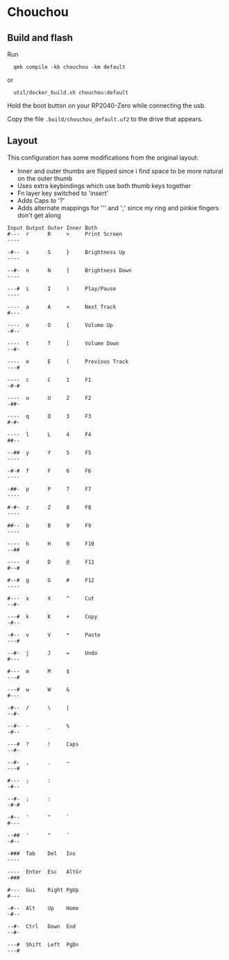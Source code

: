 # Chouchou

## Build and flash

Run

```
  qmk compile -kb chouchou -km default
```
or
```
  util/docker_build.sh chouchou:default
```

Hold the boot button on your RP2040-Zero while connecting the usb.

Copy the file `.build/chouchou_default.uf2` to the drive that appears.

## Layout

This configuration has some modifications from the original layout:

- Inner and outer thumbs are flipped since i find space to be more natural on the outer thumb
- Uses extra keybindings which use both thumb keys together
- Fn layer key switched to 'insert'
- Adds Caps to '?'
- Adds alternate mappings for ''' and ';' since my ring and pinkie fingers don't get along

```
Input Output Outer Inner Both
#---  r      R     >     Print Screen
----

-#--  s      S     }     Brightness Up
----

--#-  n      N     ]     Brightness Down
----

---#  i      I     )     Play/Pause
----

----  a      A     <     Next Track
#---

----  o      O     {     Volume Up
-#--

----  t      T     [     Volume Down
--#-

----  e      E     (     Previous Track
---#

----  c      C     1     F1
-#-#

----  u      U     2     F2
-##-

----  q      Q     3     F3
#-#-

----  l      L     4     F4
##--

--##  y      Y     5     F5
----

-#-#  f      F     6     F6
----

-##-  p      P     7     F7
----

#-#-  z      Z     8     F8
----

##--  b      B     9     F9
----

----  h      H     0     F10
--##

----  d      D     @     F11
#--#

#--#  g      G     #     F12
----

#---  x      X     ^     Cut
--#-

---#  k      K     +     Copy
-#--

-#--  v      V     *     Paste
---#

--#-  j      J     =     Undo
#---

#---  m      M     $
---#

---#  w      W     &
#---

-#--  /      \     |
--#-

--#-  -      _     %
-#--

---#  ?      !     Caps
--#-

--#-  ,      .     ~
---#

#---  ;      :
-#--

--#-  ;      :
-#-#

-#--  '      "     `
#---

--##  '      "     `
-#--

-###  Tab    Del   Ins
----

----  Enter  Esc   AltGr
-###

#---  Gui    Right PgUp
#---

-#--  Alt    Up    Home
-#--

--#-  Ctrl   Down  End
--#-

---#  Shift  Left  PgDn
---#
```
